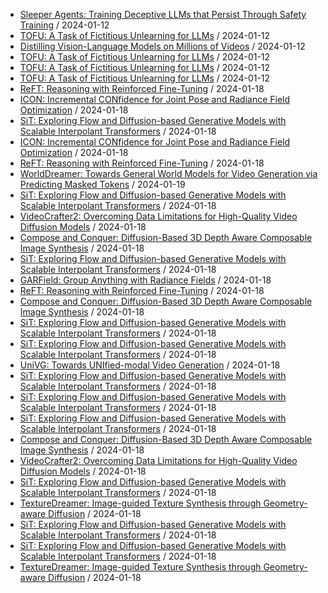 - [Sleeper Agents: Training Deceptive LLMs that Persist Through Safety Training](https://github.com/deep-diver/hf-daily-paper-newsletter/blob/main/archive/2/2024-01-12+Sleeper+Agents%3A+Training+Deceptive+LLMs+that+Persist+Through+Safety+Training.yaml) / 2024-01-12
- [TOFU: A Task of Fictitious Unlearning for LLMs](https://github.com/deep-diver/hf-daily-paper-newsletter/blob/main/archive/3/2024-01-12+TOFU%3A+A+Task+of+Fictitious+Unlearning+for+LLMs.yaml) / 2024-01-12
- [Distilling Vision-Language Models on Millions of Videos](https://github.com/deep-diver/hf-daily-paper-newsletter/blob/main/archive/4/2024-01-12+Distilling+Vision-Language+Models+on+Millions+of+Videos.yaml) / 2024-01-12
- [TOFU: A Task of Fictitious Unlearning for LLMs](https://github.com/deep-diver/hf-daily-paper-newsletter/blob/main/archive/4/2024-01-12+TOFU%3A+A+Task+of+Fictitious+Unlearning+for+LLMs.yaml) / 2024-01-12
- [TOFU: A Task of Fictitious Unlearning for LLMs](https://github.com/deep-diver/hf-daily-paper-newsletter/blob/main/archive/5/2024-01-12+TOFU%3A+A+Task+of+Fictitious+Unlearning+for+LLMs.yaml) / 2024-01-12
- [TOFU: A Task of Fictitious Unlearning for LLMs](https://github.com/deep-diver/hf-daily-paper-newsletter/blob/main/archive/6/2024-01-12+TOFU%3A+A+Task+of+Fictitious+Unlearning+for+LLMs.yaml) / 2024-01-12
- [ReFT: Reasoning with Reinforced Fine-Tuning](https://github.com/deep-diver/hf-daily-paper-newsletter/blob/main/archive/8/2024-01-18+ReFT%3A+Reasoning+with+Reinforced+Fine-Tuning.yaml) / 2024-01-18
- [ICON: Incremental CONfidence for Joint Pose and Radiance Field Optimization](https://github.com/deep-diver/hf-daily-paper-newsletter/blob/main/archive/10/2024-01-18+ICON%3A+Incremental+CONfidence+for+Joint+Pose+and+Radiance+Field+Optimization.yaml) / 2024-01-18
- [SiT: Exploring Flow and Diffusion-based Generative Models with Scalable Interpolant Transformers](https://github.com/deep-diver/hf-daily-paper-newsletter/blob/main/archive/11/2024-01-18+SiT%3A+Exploring+Flow+and+Diffusion-based+Generative+Models+with+Scalable+Interpolant+Transformers.yaml) / 2024-01-18
- [ICON: Incremental CONfidence for Joint Pose and Radiance Field Optimization](https://github.com/deep-diver/hf-daily-paper-newsletter/blob/main/archive/12/2024-01-18+ICON%3A+Incremental+CONfidence+for+Joint+Pose+and+Radiance+Field+Optimization.yaml) / 2024-01-18
- [ReFT: Reasoning with Reinforced Fine-Tuning](https://github.com/deep-diver/hf-daily-paper-newsletter/blob/main/archive/12/2024-01-18+ReFT%3A+Reasoning+with+Reinforced+Fine-Tuning.yaml) / 2024-01-18
- [WorldDreamer: Towards General World Models for Video Generation via Predicting Masked Tokens](https://github.com/deep-diver/hf-daily-paper-newsletter/blob/main/archive/16/2024-01-19+WorldDreamer%3A+Towards+General+World+Models+for+Video+Generation+via+Predicting+Masked+Tokens.yaml) / 2024-01-19
- [SiT: Exploring Flow and Diffusion-based Generative Models with Scalable Interpolant Transformers](https://github.com/deep-diver/hf-daily-paper-newsletter/blob/main/archive/18/2024-01-18+SiT%3A+Exploring+Flow+and+Diffusion-based+Generative+Models+with+Scalable+Interpolant+Transformers.yaml) / 2024-01-18
- [VideoCrafter2: Overcoming Data Limitations for High-Quality Video Diffusion Models](https://github.com/deep-diver/hf-daily-paper-newsletter/blob/main/archive/18/2024-01-18+VideoCrafter2%3A+Overcoming+Data+Limitations+for+High-Quality+Video+Diffusion+Models.yaml) / 2024-01-18
- [Compose and Conquer: Diffusion-Based 3D Depth Aware Composable Image Synthesis](https://github.com/deep-diver/hf-daily-paper-newsletter/blob/main/archive/20/2024-01-18+Compose+and+Conquer%3A+Diffusion-Based+3D+Depth+Aware+Composable+Image+Synthesis.yaml) / 2024-01-18
- [SiT: Exploring Flow and Diffusion-based Generative Models with Scalable Interpolant Transformers](https://github.com/deep-diver/hf-daily-paper-newsletter/blob/main/archive/21/2024-01-18+SiT%3A+Exploring+Flow+and+Diffusion-based+Generative+Models+with+Scalable+Interpolant+Transformers.yaml) / 2024-01-18
- [GARField: Group Anything with Radiance Fields](https://github.com/deep-diver/hf-daily-paper-newsletter/blob/main/archive/22/2024-01-18+GARField%3A+Group+Anything+with+Radiance+Fields.yaml) / 2024-01-18
- [ReFT: Reasoning with Reinforced Fine-Tuning](https://github.com/deep-diver/hf-daily-paper-newsletter/blob/main/archive/22/2024-01-18+ReFT%3A+Reasoning+with+Reinforced+Fine-Tuning.yaml) / 2024-01-18
- [Compose and Conquer: Diffusion-Based 3D Depth Aware Composable Image Synthesis](https://github.com/deep-diver/hf-daily-paper-newsletter/blob/main/archive/23/2024-01-18+Compose+and+Conquer%3A+Diffusion-Based+3D+Depth+Aware+Composable+Image+Synthesis.yaml) / 2024-01-18
- [SiT: Exploring Flow and Diffusion-based Generative Models with Scalable Interpolant Transformers](https://github.com/deep-diver/hf-daily-paper-newsletter/blob/main/archive/25/2024-01-18+SiT%3A+Exploring+Flow+and+Diffusion-based+Generative+Models+with+Scalable+Interpolant+Transformers.yaml) / 2024-01-18
- [SiT: Exploring Flow and Diffusion-based Generative Models with Scalable Interpolant Transformers](https://github.com/deep-diver/hf-daily-paper-newsletter/blob/main/archive/27/2024-01-18+SiT%3A+Exploring+Flow+and+Diffusion-based+Generative+Models+with+Scalable+Interpolant+Transformers.yaml) / 2024-01-18
- [UniVG: Towards UNIfied-modal Video Generation](https://github.com/deep-diver/hf-daily-paper-newsletter/blob/main/archive/27/2024-01-18+UniVG%3A+Towards+UNIfied-modal+Video+Generation.yaml) / 2024-01-18
- [SiT: Exploring Flow and Diffusion-based Generative Models with Scalable Interpolant Transformers](https://github.com/deep-diver/hf-daily-paper-newsletter/blob/main/archive/28/2024-01-18+SiT%3A+Exploring+Flow+and+Diffusion-based+Generative+Models+with+Scalable+Interpolant+Transformers.yaml) / 2024-01-18
- [SiT: Exploring Flow and Diffusion-based Generative Models with Scalable Interpolant Transformers](https://github.com/deep-diver/hf-daily-paper-newsletter/blob/main/archive/29/2024-01-18+SiT%3A+Exploring+Flow+and+Diffusion-based+Generative+Models+with+Scalable+Interpolant+Transformers.yaml) / 2024-01-18
- [SiT: Exploring Flow and Diffusion-based Generative Models with Scalable Interpolant Transformers](https://github.com/deep-diver/hf-daily-paper-newsletter/blob/main/archive/30/2024-01-18+SiT%3A+Exploring+Flow+and+Diffusion-based+Generative+Models+with+Scalable+Interpolant+Transformers.yaml) / 2024-01-18
- [Compose and Conquer: Diffusion-Based 3D Depth Aware Composable Image Synthesis](https://github.com/deep-diver/hf-daily-paper-newsletter/blob/main/archive/31/2024-01-18+Compose+and+Conquer%3A+Diffusion-Based+3D+Depth+Aware+Composable+Image+Synthesis.yaml) / 2024-01-18
- [VideoCrafter2: Overcoming Data Limitations for High-Quality Video Diffusion Models](https://github.com/deep-diver/hf-daily-paper-newsletter/blob/main/archive/31/2024-01-18+VideoCrafter2%3A+Overcoming+Data+Limitations+for+High-Quality+Video+Diffusion+Models.yaml) / 2024-01-18
- [SiT: Exploring Flow and Diffusion-based Generative Models with Scalable Interpolant Transformers](https://github.com/deep-diver/hf-daily-paper-newsletter/blob/main/archive/32/2024-01-18+SiT%3A+Exploring+Flow+and+Diffusion-based+Generative+Models+with+Scalable+Interpolant+Transformers.yaml) / 2024-01-18
- [TextureDreamer: Image-guided Texture Synthesis through Geometry-aware Diffusion](https://github.com/deep-diver/hf-daily-paper-newsletter/blob/main/archive/32/2024-01-18+TextureDreamer%3A+Image-guided+Texture+Synthesis+through+Geometry-aware+Diffusion.yaml) / 2024-01-18
- [SiT: Exploring Flow and Diffusion-based Generative Models with Scalable Interpolant Transformers](https://github.com/deep-diver/hf-daily-paper-newsletter/blob/main/archive/33/2024-01-18+SiT%3A+Exploring+Flow+and+Diffusion-based+Generative+Models+with+Scalable+Interpolant+Transformers.yaml) / 2024-01-18
- [SiT: Exploring Flow and Diffusion-based Generative Models with Scalable Interpolant Transformers](https://github.com/deep-diver/hf-daily-paper-newsletter/blob/main/archive/34/2024-01-18+SiT%3A+Exploring+Flow+and+Diffusion-based+Generative+Models+with+Scalable+Interpolant+Transformers.yaml) / 2024-01-18
- [TextureDreamer: Image-guided Texture Synthesis through Geometry-aware Diffusion](https://github.com/deep-diver/hf-daily-paper-newsletter/blob/main/archive/35/2024-01-18+TextureDreamer%3A+Image-guided+Texture+Synthesis+through+Geometry-aware+Diffusion.yaml) / 2024-01-18
